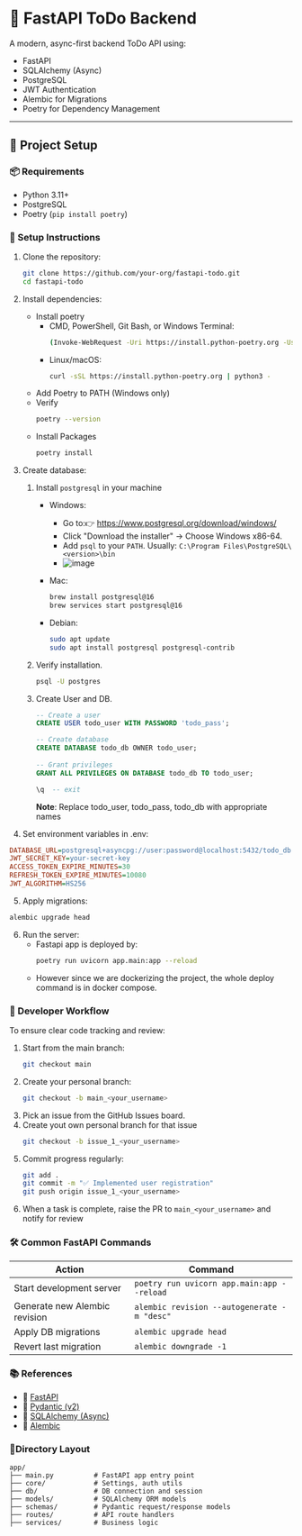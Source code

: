 # 📝 FastAPI ToDo Backend

A modern, async-first backend ToDo API using:

- FastAPI
- SQLAlchemy (Async)
- PostgreSQL
- JWT Authentication
- Alembic for Migrations
- Poetry for Dependency Management

---

## 🚀 Project Setup

### 📦 Requirements

- Python 3.11+
- PostgreSQL
- Poetry (`pip install poetry`)

### 📁 Setup Instructions

1. Clone the repository:
   ```bash
   git clone https://github.com/your-org/fastapi-todo.git
   cd fastapi-todo
   ```
2. Install dependencies:
   - Install poetry
      - CMD, PowerShell, Git Bash, or Windows Terminal:
         ```bash
         (Invoke-WebRequest -Uri https://install.python-poetry.org -UseBasicParsing).Content | python -
         ```
      - Linux/macOS:
         ```bash
         curl -sSL https://install.python-poetry.org | python3 -
         ```
   - Add Poetry to PATH (Windows only)
   - Verify
      ```bash
      poetry --version
      ``` 
   - Install Packages
      ```bash
      poetry install
      ```  

3. Create database:
   1. Install `postgresql` in your machine
      - Windows:
         - Go to:👉 https://www.postgresql.org/download/windows/
         - Click "Download the installer" → Choose Windows x86-64.
         - Add `psql` to your `PATH`. Usually: `C:\Program Files\PostgreSQL\<version>\bin`
         - ![image](https://github.com/user-attachments/assets/2dc2d80d-4605-49cf-9709-801ebcd42dcb)

      - Mac:
         ```bash
         brew install postgresql@16
         brew services start postgresql@16
         ```
      - Debian:
         ```bash
         sudo apt update
         sudo apt install postgresql postgresql-contrib
         ```
   2. Verify installation.
      ```bash
      psql -U postgres
      ```
   3. Create User and DB.
      ```sql
      -- Create a user
      CREATE USER todo_user WITH PASSWORD 'todo_pass';

      -- Create database
      CREATE DATABASE todo_db OWNER todo_user;
    
      -- Grant privileges
      GRANT ALL PRIVILEGES ON DATABASE todo_db TO todo_user;

      \q  -- exit
      ```
      **Note**: Replace todo_user, todo_pass, todo_db with appropriate names
4. Set environment variables in .env:
```ini
DATABASE_URL=postgresql+asyncpg://user:password@localhost:5432/todo_db
JWT_SECRET_KEY=your-secret-key
ACCESS_TOKEN_EXPIRE_MINUTES=30
REFRESH_TOKEN_EXPIRE_MINUTES=10080
JWT_ALGORITHM=HS256
```

5. Apply migrations:
```bash
alembic upgrade head
```
6. Run the server:
   - Fastapi app is deployed by:
      ```bash
      poetry run uvicorn app.main:app --reload
      ```
   - However since we are dockerizing the project, the whole deploy command is in docker compose.

### 👥 Developer Workflow

To ensure clear code tracking and review:

1. Start from the main branch:
   ```bash
   git checkout main
   ```
2. Create your personal branch:
   ```bash
   git checkout -b main_<your_username>
   ```
3. Pick an issue from the GitHub Issues board.
4. Create yout own personal branch for that issue
   ```bash
   git checkout -b issue_1_<your_username>
   ```
5. Commit progress regularly:
   ```bash
   git add .
   git commit -m "✅ Implemented user registration"
   git push origin issue_1_<your_username>
   ```
6. When a task is complete, raise the PR to `main_<your_username>` and notify for review

### 🛠️ Common FastAPI Commands

| Action                        | Command                                     |
| ----------------------------- | ------------------------------------------- |
| Start development server      | `poetry run uvicorn app.main:app --reload`  |
| Generate new Alembic revision | `alembic revision --autogenerate -m "desc"` |
| Apply DB migrations           | `alembic upgrade head`                      |
| Revert last migration         | `alembic downgrade -1`                      |

### 📚 References

- 📘 [FastAPI](https://fastapi.tiangolo.com/)
- 📘 [Pydantic (v2)](https://docs.pydantic.dev/2.9/)
- 📘 [SQLAlchemy (Async)](https://docs.sqlalchemy.org/en/20/orm/extensions/asyncio.html)
- 📘 [Alembic](https://alembic.sqlalchemy.org/en/latest/)

### 📂Directory Layout

```
app/
├── main.py          # FastAPI app entry point
├── core/            # Settings, auth utils
├── db/              # DB connection and session
├── models/          # SQLAlchemy ORM models
├── schemas/         # Pydantic request/response models
├── routes/          # API route handlers
├── services/        # Business logic

```


